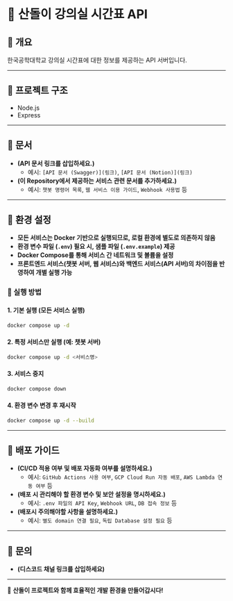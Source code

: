 # 📌 산돌이 강의실 시간표 API

## 📂 개요  
한국공학대학교 강의실 시간표에 대한 정보를 제공하는 API 서버입니다.

---

## 📌 프로젝트 구조  
- Node.js
- Express

---

## 📌 문서  
- **(API 문서 링크를 삽입하세요.)**  
  - 예시: `[API 문서 (Swagger)](링크)`, `[API 문서 (Notion)](링크)`  
- **(이 Repository에서 제공하는 서비스 관련 문서를 추가하세요.)**  
  - 예시: `챗봇 명령어 목록`, `웹 서비스 이용 가이드`, `Webhook 사용법` 등  

---

## 📌 환경 설정  
- **모든 서비스는 Docker 기반으로 실행되므로, 로컬 환경에 별도로 의존하지 않음**  
- **환경 변수 파일 (`.env`) 필요 시, 샘플 파일 (`.env.example`) 제공**  
- **Docker Compose를 통해 서비스 간 네트워크 및 볼륨을 설정**  
- **프론트엔드 서비스(챗봇 서버, 웹 서비스)와 백엔드 서비스(API 서버)의 차이점을 반영하여 개별 실행 가능**  

### 📌 실행 방법  
#### 1. 기본 실행 (모든 서비스 실행)  
```bash
docker compose up -d
```
#### 2. 특정 서비스만 실행 (예: 챗봇 서버)  
```bash
docker compose up -d <서비스명>
```
#### 3. 서비스 중지  
```bash
docker compose down
```
#### 4. 환경 변수 변경 후 재시작  
```bash
docker compose up -d --build
```

---

## 📌 배포 가이드  
- **(CI/CD 적용 여부 및 배포 자동화 여부를 설명하세요.)**  
  - 예시: `GitHub Actions 사용 여부`, `GCP Cloud Run 자동 배포`, `AWS Lambda 연동 여부` 등  
- **(배포 시 관리해야 할 환경 변수 및 보안 설정을 명시하세요.)**  
  - 예시: `.env 파일의 API Key`, `Webhook URL`, `DB 접속 정보` 등
- **(배포시 주의해야할 사항을 설명하세요.)**
  - 예시: `별도 domain 연결 필요`, `독립 Database 설정 필요` 등
---

## 📌 문의  
- **(디스코드 채널 링크를 삽입하세요)**    

---
🚀 **산돌이 프로젝트와 함께 효율적인 개발 환경을 만들어갑시다!**  
